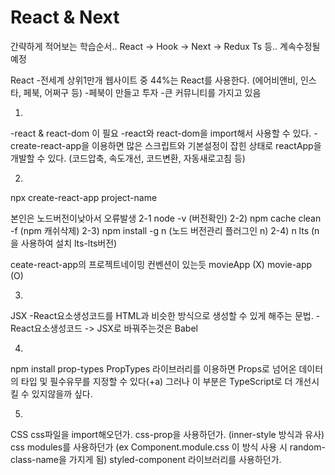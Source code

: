 # React & Next

간략하게 적어보는 학습순서..
React -> Hook -> Next -> Redux Ts 등..
계속수정될 예정

React
-전세계 상위1만개 웹사이트 중 44%는 React를 사용한다.
(에어비앤비, 인스타, 페북, 어쩌구 등)
-페북이 만들고 투자
-큰 커뮤니티를 가지고 있음


1.
-react & react-dom 이 필요
-react와 react-dom을 import해서 사용할 수 있다.
-create-react-app을 이용하면 많은 스크립트와 기본설정이 잡힌 상태로 reactApp을 개발할 수 있다.
(코드압축, 속도개선, 코드변환, 자동새로고침 등)

2.
npx create-react-app project-name

본인은 노드버전이낮아서 오류발생
2-1 node -v (버전확인)
2-2) npm cache clean -f (npm 캐쉬삭제)
2-3) npm install -g n (노드 버전관리 플러그인 n)
2-4) n lts (n을 사용하여 설치 lts-lts버전)

ceate-react-app의 프로젝트네이밍 컨벤션이 있는듯
movieApp (X)
movie-app (O)

3.
JSX
-React요소생성코드를 HTML과 비슷한 방식으로 생성할 수 있게 해주는 문법.
-React요소생성코드 -> JSX로 바꿔주는것은 Babel

4.
npm install prop-types
PropTypes 라이브러리를 이용하면 Props로 넘어온 데이터의 타입 및 필수유무를 지정할 수 있다(+a)
그러나 이 부분은 TypeScript로 더 개선시킬 수 있지않을까 싶다.

5.
CSS
css파일을 import해오던가.
css-prop을 사용하던가. (inner-style 방식과 유사)
css modules를 사용하던가 (ex Component.module.css 이 방식 사용 시 random-class-name을 가지게 됨)
styled-component 라이브러리를 사용하던가.

